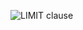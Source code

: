 ![LIMIT clause](https://github.com/michaelokoroike/Courses/assets/39680418/6177921a-35f0-4079-bab0-ecc23a6b78bf)
